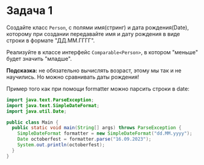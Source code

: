 # Задача 1

Создайте класс `Person`, c полями имя(стринг) и дата рождения(Date), которому при создании передавайте имя и дату рождения в виде строки в формате "ДД.ММ.ГГГГ".

Реализуйте в классе интерфейс `Comparable<Person>`, в котором "меньше" будет значить "младше".


**Подсказка:** не обязательно вычислять возраст, этому мы так и не научились. Но можно сравнивать даты рождения!

Пример того как при помощи formatter можно парсить строки в date:
```java
import java.text.ParseException;
import java.text.SimpleDateFormat;
import java.util.Date;

public class Main {
  public static void main(String[] args) throws ParseException {
    SimpleDateFormat formatter = new SimpleDateFormat("dd.MM.yyyy");
    Date octoberfest = formatter.parse("16.09.2023");
    System.out.println(octoberfest);
  }
}
```

